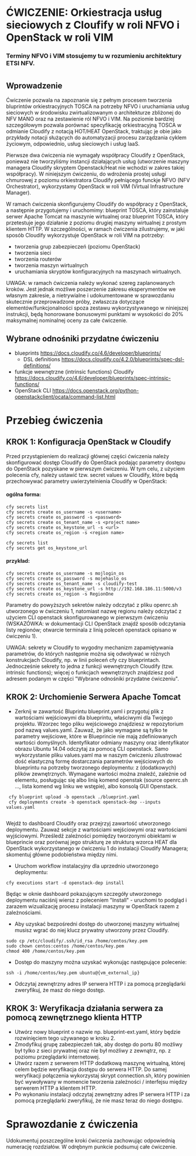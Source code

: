 # ĆWICZENIE: Orkiestracja usług sieciowych z Cloufify w roli NFVO i OpenStack w roli VIM

### Terminy NFVO i VIM stosujemy tu w rozumieniu architektury ETSI NFV.
# 
## Wprowadzenie

Ćwiczenie pozwala na zapoznanie się z pełnym procesem tworzenia bluprintów orkiestracyjnych TOSCA na potrzeby NFVO i uruchamiania usług sieciowych w środowisku zwirtualizowanym o architekturze zbliżonej do NFV MANO oraz na zestawienie ról NFVO i VIM. Na poziomie bardziej szczegółowym pozwala porównać specyfikację orkiestracyjną TOSCA w odmianie Cloudify z notacją HOT/HEAT OpenStack, traktując je obie jako przykłady notacji służących do automatyzacji procesu zarządzania cyklem życiowym, odpowiednio, usług sieciowych i usług IaaS. 

Pierwsze dwa ćwiczenia nie wymagały współpracy Cloudify z OpenStack, ponieważ nie tworzyliśmy instancji działających usług (utworzenie maszyny managera Cloudify skryptem Openstack/Heat nie wchodzi w zakres takiej współpracy). W niniejszym ćwiczeniu, do wdrożenia prostej usługi chmurowej z poziomu orkiestratora Cloudify pełniącego funckje NFVO (NFV Orchestrator), wykorzystamy OpenStack w roli VIM (Virtual Infrastructure Manager).

W ramach ćwiczenia skonfigurujemy Cloudify do współpracy z OpenStack, a następnie przygotujemy i uruchomimy: blueprint TOSCA, który zainstaluje serwer Apache Tomcat na maszynie wirtualnej oraz blueprint TOSCA, który przetestuje jego działanie z poziomu drugiej maszyny wirtualnej z prostym klientem HTTP. W szczególności, w ramach ćwiczenia zilustrujemy, w jaki sposób Cloudify wykorzystuje OpenStack w roli VIM na potrzeby:

- tworzenia grup zabezpieczeń (poziomu OpenStack)
- tworzenia sieci
- tworzenia routerów
- tworzenia maszyn wirtualnych
- uruchamiania skryptów konfiguracyjnych na maszynach wirtualnych.

UWAGA: w ramach ćwiczenia należy wykonać szereg zaplanowanych kroków. Jest jednak możliwe poszerzenie zakresu eksperymentów we własnym zakresie, a nietrywialne i udokumentowane w sprawozdaniu skutecznie przeprowadzone próby, zwłaszcza dotyczące elementów/funkcjonalności spoza zestawu wykorzystywanego w niniejszej instrukcji, będą honorowane bonusowymi punktami w wysokości do 20% maksymalnej nominalnej oceny za całe ćwiczenie.

## Wybrane odnośniki przydatne ćwiczeniu

- blueprints https://docs.cloudify.co/4.6/developer/blueprints/
    * DSL definitions https://docs.cloudify.co/4.2.0/blueprints/spec-dsl-definitions/
- funkcje wewnętrzne (intrinsic functions) Cloudify https://docs.cloudify.co/4.6/developer/blueprints/spec-intrinsic-functions/
- OpenStack CLI https://docs.openstack.org/python-openstackclient/ocata/command-list.html

# Przebieg ćwiczenia

## KROK 1: Konfiguracja OpenStack w Cloudify

Przed przystąpieniem do realizacji głównej części ćwiczenia należy skonfigurować dostęp Cloudify do OpenStack podając parametry dostępu do OpenStack pozyskane w pierwszym ćwiczeniu. W tym celu, z użyciem polecenia cfy, należy ustawić tzw. secret values w Cloudify, które będą przechowywać parametry uwierzytelnienia Cloudify w OpenStack:

#### ogólna forma:
```
cfy secrets list
cfy secrets create os_username -s <username>
cfy secrets create os_password -s <password>
cfy secrets create os_tenant_name -s <project name>
cfy secrets create os_keystone_url -s <url>
cfy secrets create os_region -s <region name>

cfy secrets list
cfy secrets get os_keystone_url
```
#### przykład:
```
cfy secrets create os_username -s mojlogin_os
cfy secrets create os_password -s mojehaslo_os
cfy secrets create os_tenant_name -s cloudify-test
cfy secrets create os_keystone_url -s http://192.168.186.11:5000/v3
cfy secrets create os_region -s RegionOne
```

Parametry do powyższych sekretów należy odczytać z pliku openrc.sh utworzonego w ćwiczeniu 1, natomiast nazwę regionu należy odczytać z użyciem CLI openstack skonfigurowanego w pierwszym ćwiczeniu (WSKAZÓWKA: w dokumentacji CLI OpenStack znajdź sposób odczytania listy regionów; otwarcie terminala z linią poleceń openstack opisano w ćwiczeniu 1).

UWAGA: sekrety w Cloudify to wygodny mechanizm zapamiętywania parametrów, do których następnie można się odwoływać w różnych konstrukcjach Cloudify, np. w linii poleceń cfy czy blueprintach. Jednocześnie sekrety to jedna z funkcji wewnętrznych Cloudify (tzw. intrinsic functions); więcej o funkcjach wewnętrznych znajdziesz pod adresem podanym w części "Wybrane odnośniki przydatne ćwiczeniu".

## KROK 2: Urchomienie Serwera Apache Tomcat

- Zerknij w zawartość Bluprintu blueprint.yaml i przygotuj plik z wartościami wejściowymi dla blueprintu, właściwymi dla Twojego projektu. Wzorzec tego pliku wejściowego znajdziesz w repozytorium pod nazwą values.yaml. Zauważ, że jako wymagane są tylko te parametry wejściowe, które w Blueprincie nie mają zdefiniowanych wartości domyślnych. Identyfikator odmiany maszyny oraz identyfikator obrazu Ubuntu 14.04 odczytaj za pomocą CLI openstack. Samo wykorzystanie pliku values.yaml ma w naszym ćwiczeniu zilustrować dość elastyczną formę dostarczania parametrów wejściowych do blueprintu na potrzeby tworzonego deploymentu: z (dodatkowych) plików zewnętrznych. Wymagane wartości można znaleźć, zależnie od elementu, posługując się albo linią komend openstak (source openrc.sh ..., lista komend wg linku we wstępie), albo konsolą GUI Openstack.

```
 cfy blueprint upload -b openstack ./blueprint.yaml
 cfy deployments create -b openstack openstack-dep --inputs values.yaml
 
```
Wejdź to dashboard Cloudify oraz przejrzyj zawartość utworzonego deploymentu. Zauważ sekcje z wartościami wejściowymi oraz wartościami wyjściowymi. Prześledź zależności pomiędzy tworzonymi obiektami w blueprincie oraz porównaj jego strukturę ze strukturą wzorca HEAT dla OpenStack wykorzystanego w ćwiczeniu 1 do instalacji Cloudify Managera; skomentuj główne podobieństwa między nimi.

- Uruchom workflow instalacyjny dla uprzednio utworzonego deploymentu:

```
cfy executions start -d openstack-dep install
```

Będąc w oknie dashboard pokazującym szczegóły utworzonego deploymentu naciśnij wiersz z poleceniem "Install" - uruchomi to podgląd i zarazem wizualizację procesu instalacji maszyny w OpenStack razem z zależnościami.

- Aby uzyskać bezpośredni dostęp do utworzonej maszyny wirtualnej musisz wgrać do niej klucz prywatny utworzony przez Cloudify.
```
sudo cp /etc/cloudify/.ssh/id_rsa /home/centos/key.pem 
sudo chown centos:centos /home/centos/key.pem 
chmod 400 /home/centos/key.pem 
```
- Dostęp do maszyny można uzyskać wykonując następujące polecenie:
```
ssh -i /home/centos/key.pem ubuntu@{vm_external_ip}
```

- Odczytaj zewnętrzny adres IP serwera HTTP i za pomocą przeglądarki zweryfikuj, że masz do niego dostęp.

## KROK 3: Weryfikacja działania serwera za pomocą zewnętrznego klienta HTTP

- Utwórz nowy blueprint o nazwie np. blueprint-ext.yaml, który będzie rozwinięciem tego używanego w kroku 2. 
- Zmodyfikuj grupę zabezpieczeń tak, aby dostęp do portu 80 możliwy był tylko z sieci prywatnej oraz nie był możliwy z zewnątrz, np. z poziomu przeglądarki internetowej.
- Utwórz razem z serwerem HTTP dodatkową maszynę wirtualną, której celem będzie weryfikacja dostępu do serwera HTTP. Do samej weryfikacji połączenia wykorzystaj skrypt connection.sh, który powinien być wywoływany w momencie tworzenia zależności / interfejsu między serwerem HTTP a klientem HTTP. 
- Po wykonaniu instalacji odczytaj zewnętrzny adres IP serwera HTTP i za pomocą przeglądarki zweryfikuj, że nie masz teraz do niego dostępu.

# Sprawozdanie z ćwiczenia

Udokumentuj poszczególne kroki ćwiczenia zachowując odpowiednią numerację rozdziałów. W odrębnym punkcie podsumuj całe ćwiczenie. 
